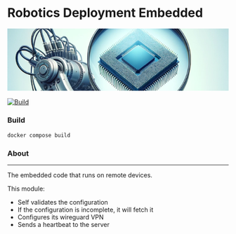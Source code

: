 # Robotics Deployment Embedded

![embedded](rdembedded.png)

[![Build](https://github.com/Robotics-Deployment/embedded/actions/workflows/build.yml/badge.svg)](https://github.com/Robotics-Deployment/embedded/actions/workflows/build.yml)

### Build

```bash
docker compose build
```

### About

---

The embedded code that runs on remote devices. 

This module: 

- Self validates the configuration
- If the configuration is incomplete, it will fetch it
- Configures its wireguard VPN
- Sends a heartbeat to the server
